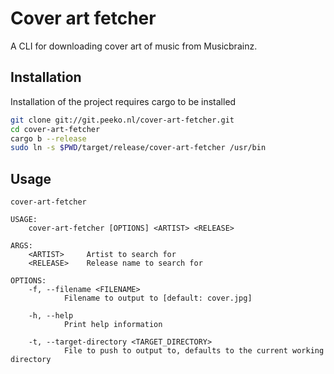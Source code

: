 # Cover art fetcher

A CLI for downloading cover art of music from Musicbrainz.

## Installation

Installation of the project requires cargo to be installed

```sh
git clone git://git.peeko.nl/cover-art-fetcher.git
cd cover-art-fetcher
cargo b --release
sudo ln -s $PWD/target/release/cover-art-fetcher /usr/bin
```

## Usage

```
cover-art-fetcher 

USAGE:
    cover-art-fetcher [OPTIONS] <ARTIST> <RELEASE>

ARGS:
    <ARTIST>     Artist to search for
    <RELEASE>    Release name to search for

OPTIONS:
    -f, --filename <FILENAME>
            Filename to output to [default: cover.jpg]

    -h, --help
            Print help information

    -t, --target-directory <TARGET_DIRECTORY>
            File to push to output to, defaults to the current working directory
```
